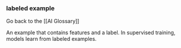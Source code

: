 ### labeled example

Go back to the [[AI Glossary]]


An example that contains features and a label. In supervised training, models learn from labeled examples.

